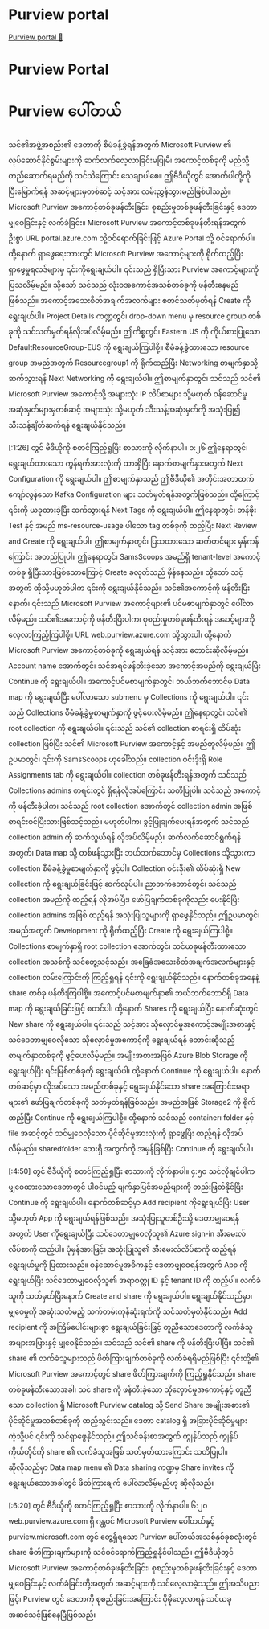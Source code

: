 # Purview portal

[Purview portal 🔗](https://www.coursera.org/learn/cybersecurity-management-and-compliance/lecture/77vBQ/purview-portal)

# Purview Portal

# Purview ပေါ်တယ်

သင်၏အဖွဲ့အစည်း၏ ဒေတာကို စီမံခန့်ခွဲရန်အတွက် Microsoft Purview ၏ လုပ်ဆောင်နိုင်စွမ်းများကို ဆက်လက်လေ့လာခြင်းမပြုမီ၊ အကောင့်တစ်ခုကို မည်သို့တည်ဆောက်ရမည်ကို သင်သိကြောင်း သေချာပါစေ။ ဤဗီဒီယိုတွင် အောက်ပါတို့ကို ပြီးမြောက်ရန် အဆင့်များမှတစ်ဆင့် သင့်အား လမ်းညွှန်သွားမည်ဖြစ်ပါသည်။ Microsoft Purview အကောင့်တစ်ခုဖန်တီးခြင်း၊ စုစည်းမှုတစ်ခုဖန်တီးခြင်းနှင့် ဒေတာမျှဝေခြင်းနှင့် လက်ခံခြင်း။ Microsoft Purview အကောင့်တစ်ခုဖန်တီးရန်အတွက် ဦးစွာ URL portal.azure.com သို့ဝင်ရောက်ခြင်းဖြင့် Azure Portal သို့ ဝင်ရောက်ပါ။ ထို့နောက် ရှာဖွေရေးဘားတွင် Microsoft Purview အကောင့်များကို ရိုက်ထည့်ပြီး ရှာဖွေမှုရလဒ်များမှ ၎င်းကိုရွေးချယ်ပါ။ ၎င်းသည် ရှိပြီးသား Purview အကောင့်များကို ပြသလိမ့်မည်။ သို့သော် သင်သည် လုံးဝအကောင့်အသစ်တစ်ခုကို ဖန်တီးနေမည်ဖြစ်သည်။ အကောင့်အသေးစိတ်အချက်အလက်များ စတင်သတ်မှတ်ရန် Create ကို ရွေးချယ်ပါ။ Project Details ကဏ္ဍတွင်၊ drop-down menu မှ resource group တစ်ခုကို သင်သတ်မှတ်ရန်လိုအပ်လိမ့်မည်။ ဤကိစ္စတွင်၊ Eastern US ကို ကိုယ်စားပြုသော DefaultResourceGroup-EUS ကို ရွေးချယ်ကြပါစို့။ စီမံခန့်ခွဲထားသော resource group အမည်အတွက် Resourcegroup1 ကို ရိုက်ထည့်ပြီး Networking စာမျက်နှာသို့ ဆက်သွားရန် Next Networking ကို ရွေးချယ်ပါ။ ဤစာမျက်နှာတွင်၊ သင်သည် သင်၏ Microsoft Purview အကောင့်သို့ အများသုံး IP လိပ်စာများ သို့မဟုတ် ဝန်ဆောင်မှုအဆုံးမှတ်များမှတစ်ဆင့် အများသုံး သို့မဟုတ် သီးသန့်အဆုံးမှတ်ကို အသုံးပြု၍ သီးသန့်ချိတ်ဆက်ရန် ရွေးချယ်နိုင်သည်။

[:1:26] တွင် ဗီဒီယိုကို စတင်ကြည့်ရှုပြီး စာသားကို လိုက်နာပါ။
၁:၂၆
ဤနေရာတွင်၊ ရွေးချယ်ထားသော ကွန်ရက်အားလုံးကို ထားရှိပြီး နောက်စာမျက်နှာအတွက် Next Configuration ကို ရွေးချယ်ပါ။ ဤစာမျက်နှာသည် ဤဗီဒီယို၏ အတိုင်းအတာထက် ကျော်လွန်သော Kafka Configuration များ သတ်မှတ်ရန်အတွက်ဖြစ်သည်။ ထို့ကြောင့် ၎င်းကို ယခုထားခဲ့ပြီး ဆက်သွားရန် Next Tags ကို ရွေးချယ်ပါ။ ဤနေရာတွင်၊ တန်ဖိုး Test နှင့် အမည် ms-resource-usage ပါသော tag တစ်ခုကို ထည့်ပြီး Next Review and Create ကို ရွေးချယ်ပါ။ ဤစာမျက်နှာတွင်၊ ပြသထားသော ဆက်တင်များ မှန်ကန်ကြောင်း အတည်ပြုပါ။ ဤနေရာတွင်၊ SamsScoops အမည်ရှိ tenant-level အကောင့်တစ်ခု ရှိပြီးသားဖြစ်သောကြောင့် Create ခလုတ်သည် မှိန်နေသည်။ သို့သော် သင့်အတွက် ထိုသို့မဟုတ်ပါက ၎င်းကို ရွေးချယ်နိုင်သည်။ သင်၏အကောင့်ကို ဖန်တီးပြီးနောက်၊ ၎င်းသည် Microsoft Purview အကောင့်များ၏ ပင်မစာမျက်နှာတွင် ပေါ်လာလိမ့်မည်။ သင်၏အကောင့်ကို ဖန်တီးပြီးပါက၊ စုစည်းမှုတစ်ခုဖန်တီးရန် အဆင့်များကို လေ့လာကြည့်ကြပါစို့။ URL web.purview.azure.com သို့သွားပါ၊ ထို့နောက် Microsoft Purview အကောင့်တစ်ခုကို ရွေးချယ်ရန် သင့်အား တောင်းဆိုလိမ့်မည်။ Account name အောက်တွင်၊ သင်အရင်ဖန်တီးခဲ့သော အကောင့်အမည်ကို ရွေးချယ်ပြီး Continue ကို ရွေးချယ်ပါ။ အကောင့်ပင်မစာမျက်နှာတွင်၊ ဘယ်ဘက်ဘောင်မှ Data map ကို ရွေးချယ်ပြီး ပေါ်လာသော submenu မှ Collections ကို ရွေးချယ်ပါ။ ၎င်းသည် Collections စီမံခန့်ခွဲမှုစာမျက်နှာကို ဖွင့်ပေးလိမ့်မည်။ ဤနေရာတွင်၊ သင်၏ root collection ကို ရွေးချယ်ပါ။ ၎င်းသည် သင်၏ collection စာရင်းရှိ ထိပ်ဆုံး collection ဖြစ်ပြီး သင်၏ Microsoft Purview အကောင့်နှင့် အမည်တူလိမ့်မည်။ ဤဥပမာတွင်၊ ၎င်းကို SamsScoops ဟုခေါ်သည်။ collection ဝင်းဒိုးရှိ Role Assignments tab ကို ရွေးချယ်ပါ။ collection တစ်ခုဖန်တီးရန်အတွက် သင်သည် Collections admins စာရင်းတွင် ရှိရန်လိုအပ်ကြောင်း သတိပြုပါ။ သင်သည် အကောင့်ကို ဖန်တီးခဲ့ပါက၊ သင်သည် root collection အောက်တွင် collection admin အဖြစ် စာရင်းဝင်ပြီးသားဖြစ်သင့်သည်။ မဟုတ်ပါက၊ ခွင့်ပြုချက်ပေးရန်အတွက် သင်သည် collection admin ကို ဆက်သွယ်ရန် လိုအပ်လိမ့်မည်။ ဆက်လက်ဆောင်ရွက်ရန်အတွက်၊ Data map သို့ တစ်ဖန်သွားပြီး ဘယ်ဘက်ဘောင်မှ Collections သို့သွားကာ collection စီမံခန့်ခွဲမှုစာမျက်နှာကို ဖွင့်ပါ။ Collection ဝင်းဒိုး၏ ထိပ်ဆုံးရှိ New collection ကို ရွေးချယ်ခြင်းဖြင့် ဆက်လုပ်ပါ။ ညာဘက်ဘောင်တွင်၊ သင်သည် collection အမည်ကို ထည့်ရန် လိုအပ်ပြီး၊ ဖော်ပြချက်တစ်ခုကိုလည်း ပေးနိုင်ပြီး collection admins အဖြစ် ထည့်ရန် အသုံးပြုသူများကို ရှာဖွေနိုင်သည်။ ဤဥပမာတွင်၊ အမည်အတွက် Development ကို ရိုက်ထည့်ပြီး Create ကို ရွေးချယ်ကြပါစို့။ Collections စာမျက်နှာရှိ root collection အောက်တွင်၊ သင်ယခုဖန်တီးထားသော collection အသစ်ကို သင်တွေ့သင့်သည်။ အခြေခံအသေးစိတ်အချက်အလက်များနှင့် collection လမ်းကြောင်းကို ကြည့်ရှုရန် ၎င်းကို ရွေးချယ်နိုင်သည်။ နောက်တစ်ခုအနေနဲ့ share တစ်ခု ဖန်တီးကြပါစို့။ အကောင့်ပင်မစာမျက်နှာ၏ ဘယ်ဘက်ဘောင်ရှိ Data map ကို ရွေးချယ်ခြင်းဖြင့် စတင်ပါ၊ ထို့နောက် Shares ကို ရွေးချယ်ပြီး နောက်ဆုံးတွင် New share ကို ရွေးချယ်ပါ။ ၎င်းသည် သင့်အား သိုလှောင်မှုအကောင့်အမျိုးအစားနှင့် သင်ဒေတာမျှဝေလိုသော သိုလှောင်မှုအကောင့်ကို ရွေးချယ်ရန် တောင်းဆိုသည့် စာမျက်နှာတစ်ခုကို ဖွင့်ပေးလိမ့်မည်။ အမျိုးအစားအဖြစ် Azure Blob Storage ကို ရွေးချယ်ပြီး ရင်းမြစ်တစ်ခုကို ရွေးချယ်ပါ၊ ထို့နောက် Continue ကို ရွေးချယ်ပါ။ နောက်တစ်ဆင့်မှာ လိုအပ်သော အမည်တစ်ခုနှင့် ရွေးချယ်နိုင်သော share အကြောင်းအရာများ၏ ဖော်ပြချက်တစ်ခုကို သတ်မှတ်ရန်ဖြစ်သည်။ အမည်အဖြစ် Storage2 ကို ရိုက်ထည့်ပြီး Continue ကို ရွေးချယ်ကြပါစို့။ ထို့နောက် သင်သည် container၊ folder နှင့် file အဆင့်တွင် သင်မျှဝေလိုသော ပိုင်ဆိုင်မှုအားလုံးကို ရှာဖွေပြီး ထည့်ရန် လိုအပ်လိမ့်မည်။ sharedfolder ဘေးရှိ အကွက်ကို အမှန်ခြစ်ပြီး Continue ကို ရွေးချယ်ပါ။

[:4:50] တွင် ဗီဒီယိုကို စတင်ကြည့်ရှုပြီး စာသားကို လိုက်နာပါ။
၄:၅၀
သင်လိုချင်ပါက မျှဝေထားသောဒေတာတွင် ပါဝင်မည့် မျက်နှာပြင်အမည်များကို တည်းဖြတ်နိုင်ပြီး Continue ကို ရွေးချယ်ပါ။ နောက်တစ်ဆင့်မှာ Add recipient ကိုရွေးချယ်ပြီး User သို့မဟုတ် App ကို ရွေးချယ်ရန်ဖြစ်သည်။ အသုံးပြုသူတစ်ဦးသို့ ဒေတာမျှဝေရန်အတွက် User ကိုရွေးချယ်ပြီး သင်ဒေတာမျှဝေလိုသူ၏ Azure sign-in အီးမေးလ်လိပ်စာကို ထည့်ပါ။ ပုံမှန်အားဖြင့်၊ အသုံးပြုသူ၏ အီးမေးလ်လိပ်စာကို ထည့်ရန် ရွေးချယ်မှုကို ပြထားသည်။ ဝန်ဆောင်မှုအဓိကနှင့် ဒေတာမျှဝေရန်အတွက် App ကိုရွေးချယ်ပြီး သင်ဒေတာမျှဝေလိုသူ၏ အရာဝတ္ထု ID နှင့် tenant ID ကို ထည့်ပါ။ လက်ခံသူကို သတ်မှတ်ပြီးနောက် Create and share ကို ရွေးချယ်ပါ။ ရွေးချယ်နိုင်သည်မှာ၊ မျှဝေမှုကို အဆုံးသတ်မည့် သက်တမ်းကုန်ဆုံးရက်ကို သင်သတ်မှတ်နိုင်သည်။ Add recipient ကို အကြိမ်ပေါင်းများစွာ ရွေးချယ်ခြင်းဖြင့် တူညီသောဒေတာကို လက်ခံသူအများအပြားနှင့် မျှဝေနိုင်သည်။ သင်သည် သင်၏ share ကို ဖန်တီးပြီးပါပြီ။ သင်၏ share ၏ လက်ခံသူများသည် ဖိတ်ကြားချက်တစ်ခုကို လက်ခံရရှိမည်ဖြစ်ပြီး ၎င်းတို့၏ Microsoft Purview အကောင့်တွင် share ဖိတ်ကြားချက်ကို ကြည့်ရှုနိုင်သည်။ share တစ်ခုဖန်တီးသောအခါ၊ သင် share ကို ဖန်တီးခဲ့သော သိုလှောင်မှုအကောင့်နှင့် တူညီသော collection ရှိ Microsoft Purview catalog သို့ Send Share အမျိုးအစား၏ ပိုင်ဆိုင်မှုအသစ်တစ်ခုကို ထည့်သွင်းသည်။ ဒေတာ catalog ရှိ အခြားပိုင်ဆိုင်မှုများကဲ့သို့ပင် ၎င်းကို သင်ရှာဖွေနိုင်သည်။ ဤသင်ခန်းစာအတွက် ကျွန်ုပ်သည် ကျွန်ုပ်ကိုယ်တိုင်ကို share ၏ လက်ခံသူအဖြစ် သတ်မှတ်ထားကြောင်း သတိပြုပါ။ ဆိုလိုသည်မှာ Data map menu ၏ Data sharing ကဏ္ဍမှ Share invites ကို ရွေးချယ်သောအခါတွင် ဖိတ်ကြားချက် ပေါ်လာလိမ့်မည်ဟု ဆိုလိုသည်။

[:6:20] တွင် ဗီဒီယိုကို စတင်ကြည့်ရှုပြီး စာသားကို လိုက်နာပါ။
၆:၂၀
web.purview.azure.com ရှိ ဂန္ထဝင် Microsoft Purview ပေါ်တယ်နှင့် purview.microsoft.com တွင် တွေ့ရှိရသော Purview ပေါ်တယ်အသစ်နှစ်ခုစလုံးတွင် share ဖိတ်ကြားချက်များကို သင်ဝင်ရောက်ကြည့်ရှုနိုင်ပါသည်။ ဤဗီဒီယိုတွင် Microsoft Purview အကောင့်တစ်ခုဖန်တီးခြင်း၊ စုစည်းမှုတစ်ခုဖန်တီးခြင်းနှင့် ဒေတာမျှဝေခြင်းနှင့် လက်ခံခြင်းတို့အတွက် အဆင့်များကို သင်လေ့လာခဲ့သည်။ ဤအသိပညာဖြင့်၊ Purview တွင် ဒေတာကို စုစည်းခြင်းအကြောင်း ပိုမိုလေ့လာရန် သင်ယခုအဆင်သင့်ဖြစ်နေပြီဖြစ်သည်။
